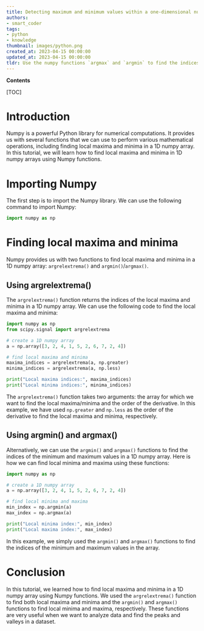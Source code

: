 ```yaml
---
title: Detecting maximum and minimum values within a one-dimensional numpy array using numpy
authors:
- smart_coder
tags:
- python
- knowledge
thumbnail: images/python.png
created_at: 2023-04-15 00:00:00
updated_at: 2023-04-15 00:00:00
tldr: Use the numpy functions `argmax` and `argmin` to find the indices of the local maxima and minima, respectively.
---
```


**Contents**

[TOC]

# Introduction

Numpy is a powerful Python library for numerical computations. It provides us with several functions that we can use to perform various mathematical operations, including finding local maxima and minima in a 1D numpy array. In this tutorial, we will learn how to find local maxima and minima in 1D numpy arrays using Numpy functions.

# Importing Numpy

The first step is to import the Numpy library. We can use the following command to import Numpy:

``` python
import numpy as np
```
# Finding local maxima and minima

Numpy provides us with two functions to find local maxima and minima in a 1D numpy array: ```argrelextrema()``` and ```argmin()```/```argmax()```.

## Using argrelextrema()

The ```argrelextrema()``` function returns the indices of the local maxima and minima in a 1D numpy array. We can use the following code to find the local maxima and minima:

``` python
import numpy as np
from scipy.signal import argrelextrema

# create a 1D numpy array
a = np.array([3, 2, 4, 1, 5, 2, 6, 7, 2, 4])

# find local maxima and minima
maxima_indices = argrelextrema(a, np.greater)
minima_indices = argrelextrema(a, np.less)

print("Local maxima indices:", maxima_indices)
print("Local minima indices:", minima_indices)
```

The ```argrelextrema()``` function takes two arguments: the array for which we want to find the local maxima/minima and the order of the derivative. In this example, we have used ```np.greater``` and ```np.less``` as the order of the derivative to find the local maxima and minima, respectively.

## Using argmin() and argmax()

Alternatively, we can use the ```argmin()``` and ```argmax()``` functions to find the indices of the minimum and maximum values in a 1D numpy array. Here is how we can find local minima and maxima using these functions:

``` python
import numpy as np

# create a 1D numpy array
a = np.array([3, 2, 4, 1, 5, 2, 6, 7, 2, 4])

# find local minima and maxima
min_index = np.argmin(a)
max_index = np.argmax(a)

print("Local minima index:", min_index)
print("Local maxima index:", max_index)
```

In this example, we simply used the ```argmin()``` and ```argmax()``` functions to find the indices of the minimum and maximum values in the array.

# Conclusion

In this tutorial, we learned how to find local maxima and minima in a 1D numpy array using Numpy functions. We used the ```argrelextrema()``` function to find both local maxima and minima and the ```argmin()``` and ```argmax()``` functions to find local minima and maxima, respectively. These functions are very useful when we want to analyze data and find the peaks and valleys in a dataset.
